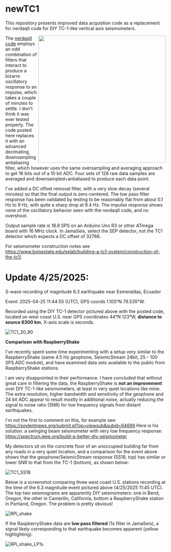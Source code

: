 # newTC1

This repository presents improved data acquistion code as a replacement for nerdaqII code for DIY TC-1-like vertical axis seismometers. 

<img align="right" height="400" src="https://github.com/user-attachments/assets/85fe7691-ba6a-405a-adf2-42fa054a5c9a">

The [nerdaqII code](https://github.com/brianxfury/Low-Cost-Arduino-based-Seismometer-Project/tree/master) employs an odd combination of filters that interact to produce a bizarre oscillatory response to an impulse, which takes a couple of minutes to settle. I don't think it was ever tested properly. The code posted here replaces it with an advanced decimating, downsampling antialiasing filter, which however uses the same oversampling and averaging approach to get 16 bits out of a 10 bit ADC. Four sets of 128 raw data samples are averaged and downsampled+antialiased to produce each data point.

I've added a DC offset removal filter, with a very slow decay (several minutes) so that the final output is zero-centered. The low pass filter response has been validated by testing to be reasonably flat from about 0.1 Hz to 9 Hz, with quite a sharp drop at 9.4 Hz. The impulse response shows none of the oscillatory behavior seen with the nerdaqII code, and no overshoot.

Output sample rate is 18.8 SPS on an Arduino Uno R3 or other ATmega board with 16 MHz clock.
In JamaSeis, select the SEP detector, not the TC1 detector which expects a DC offset of 32768.

For seismometer construction notes see https://www.boisestate.edu/eslab/building-a-tc1-system/construction-of-the-tc1/

# Update 4/25/2025:  
S-wave recording of magnitude 6.3 earthquake near Esmeraldas, Ecuador  

Event: 2025-04-25 11:44:55 (UTC), GPS coords 1.105°N 79.535°W.

Recorded using the DIY TC-1 detector pictured above with the posted code, located on west coast U.S. near GPS coordinates 44°N 123°W, **distance to source 6300 km.**
X-axis scale is seconds.

![TC1_20_90](https://github.com/user-attachments/assets/e0e724d2-ad06-4077-bbe6-5fcb71d6b96c)


**Comparison with RaspberryShake**

I've recently spent some time experimenting with a setup very similar to the RaspberryShake (same 4.5 Hz geophone, SeismicStream 24bit, 25 - 100 SPS ADC module), and have examined data sets available to the public from RaspberryShake stations. 

I am very disappointed in their performance. I have concluded that without great care in filtering the data, the RaspberryShake is **not an improvement** over DIY TC-1-like seismometers, at least in very quiet locations like mine. The extra resolution, higher bandwidth and sensitivity of the geophone and 24 bit ADC appear to result mostly in additional noise, actually reducing the signal to noise ratio (SNR) for low frequency signals from distant earthquakes.

I'm not the first to comment on this, for example see: https://soylentnews.org/submit.pl?op=viewsub&subid=64699
Here is his solution: a swinging beam seismometer with very low frequency response: https://spectrum.ieee.org/build-a-better-diy-seismometer

My detectors sit on the concrete floor of an unoccupied building far from any roads in a very quiet location, and a comparison for the event above shows that the geophone/SeismicStream response (SS18, top) has similar or lower SNR to that from the TC-1 (bottom), as shown below:

![TC1_SS18](https://github.com/user-attachments/assets/9a2ee325-5ddc-4cc7-890d-dfeb0ad4b2bb)

Below is a screenshot comparing three west coast U.S. stations recording at the time of the 6.3 magnitude event pictured above (4/25/2025 11:45 UTC). The top two seismograms are apparently DIY seismometers: one in Bend, Oregon, the other in Camerillo, California, bottom a RaspberryShake station in Portland, Oregon. The problem is pretty obvious!

![RPi_shake](https://github.com/user-attachments/assets/362a665e-43f9-4991-b02b-1ddb8310f0b5)

If the RaspberryShake data are **low pass filtered** (1s filter in JamaSeis), a signal likely corresponding to that earthquake becomes apparent (yellow highlighting).

![RPi_shake_LP1s](https://github.com/user-attachments/assets/bfc5a99c-2395-4c87-9ff9-fb9e6c51bd73)


